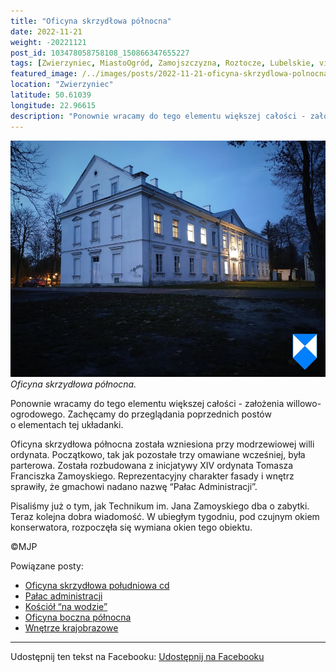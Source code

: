 ```yaml
---
title: "Oficyna skrzydłowa północna"
date: 2022-11-21
weight: -20221121
post_id: 103478058758108_150866347655227
tags: [Zwierzyniec, MiastoOgród, Zamojszczyzna, Roztocze, Lubelskie, villarestituta, turystyka, dziedzictwo, zabytki, krajobrazy]
featured_image: /../images/posts/2022-11-21-oficyna-skrzydlowa-polnocna.jpg
location: "Zwierzyniec"
latitude: 50.61039
longitude: 22.96615
description: "Ponownie wracamy do tego elementu większej całości - założenia willowo-ogrodowego. Zachęcamy do przeglądania poprzednich postów o elementach tej układ..."
---
```


![Oficyna skrzydłowa północna.](/images/posts/2022-11-21-oficyna-skrzydlowa-polnocna.jpg)
*Oficyna skrzydłowa północna.*

Ponownie wracamy do tego elementu większej całości - założenia willowo-ogrodowego. Zachęcamy do przeglądania poprzednich postów o elementach tej układanki.

Oficyna skrzydłowa północna została wzniesiona przy modrzewiowej willi ordynata. Początkowo, tak jak pozostałe trzy omawiane wcześniej, była parterowa. Została rozbudowana z inicjatywy XIV ordynata Tomasza Franciszka Zamoyskiego. Reprezentacyjny charakter fasady i wnętrz sprawiły, że gmachowi nadano nazwę “Pałac Administracji”.

Pisaliśmy już o tym, jak Technikum im. Jana Zamoyskiego dba o zabytki. Teraz kolejna dobra wiadomość. W ubiegłym tygodniu, pod czujnym okiem konserwatora, rozpoczęła się wymiana okien tego obiektu.



©MJP

Powiązane posty:
- [Oficyna skrzydłowa południowa cd](/posts/oficyna-skrzydlowa-poludniowa-cd)
- [Pałac administracji](/posts/palac-administracji)
- [Kościół “na wodzie”](/posts/kosciol-na-wodzie)
- [Oficyna boczna północna](/posts/oficyna-boczna-polnocna)
- [Wnętrze krajobrazowe](/posts/wnetrze-krajobrazowe)


---

Udostępnij ten tekst na Facebooku:
[Udostępnij na Facebooku](https://www.facebook.com/sharer/sharer.php?u=https://stowarzyszeniewachniewskiej.pl/posts/oficyna-skrzydlowa-polnocna)

<script type="application/ld+json">
{
  "@context": "https://schema.org",
  "@type": "BlogPosting",
  "headline": "Oficyna skrzydłowa północna",
  "datePublished": "2022-11-21",
  "dateModified": "2022-11-21",
  "author": {
    "@type": "Person",
    "name": "Michał Jan Patyk"
  },
  "publisher": {
    "@type": "Organization",
    "name": "Stowarzyszenie im. Aleksandry Wachniewskiej",
    "logo": {
      "@type": "ImageObject",
      "url": "https://stowarzyszeniewachniewskiej.pl/images/logo/logo.svg"
    }
  },
  "mainEntityOfPage": {
    "@type": "WebPage",
    "@id": "https://stowarzyszeniewachniewskiej.pl/posts/oficyna-skrzydlowa-polnocna"
  },
  "image": {
    "@type": "ImageObject",
    "url": "https://stowarzyszeniewachniewskiej.pl//images/posts/2022-11-21-oficyna-skrzydlowa-polnocna.jpg"
  },
  "articleSection": "Dziedzictwo Kulturowe i Zabytki",
  "keywords": "[Zwierzyniec, MiastoOgród, Zamojszczyzna, Roztocze, Lubelskie, villarestituta, turystyka, dziedzictwo, zabytki, krajobrazy]",
  "wordCount": 88,
  "articleBody": "Ponownie wracamy do tego elementu większej całości - założenia willowo-ogrodowego. Zachęcamy do przeglądania poprzednich postów o elementach tej układanki.\n\nOficyna skrzydłowa północna została wzniesiona przy modrzewiowej willi ordynata. Początkowo, tak jak pozostałe trzy omawiane wcześniej, była parterowa. Została rozbudowana z inicjatywy XIV ordynata Tomasza Franciszka Zamoyskiego. Reprezentacyjny charakter fasady i wnętrz sprawiły, że gmachowi nadano nazwę “Pałac Administracji”.\n\nPisaliśmy już o tym, jak Technikum im. Jana Zamoyskiego dba o zabytki. Teraz kolejna dobra wiadomość. W ubiegłym tygodniu, pod czujnym okiem konserwatora, rozpoczęła się wymiana okien tego obiektu.\n\n\n\n©MJP",
  "description": "Ponownie wracamy do tego elementu większej całości - założenia willowo-ogrodowego. Zachęcamy do przeglądania poprzednich postów o elementach tej układ...",
  "copyrightHolder": {
    "@type": "Person",
    "name": "Michał Jan Patyk"
  }
}
</script>
<script type="application/ld+json">
{
  "@context": "https://schema.org",
  "@type": "BreadcrumbList",
  "itemListElement": [
    {
      "@type": "ListItem",
      "position": 1,
      "name": "Home",
      "item": "https://stowarzyszeniewachniewskiej.pl"
    },
    {
      "@type": "ListItem",
      "position": 2,
      "name": "posts",
      "item": "https://stowarzyszeniewachniewskiej.pl/posts"
    },
    {
      "@type": "ListItem",
      "position": 3,
      "name": "Oficyna skrzydłowa północna",
      "item": "https://stowarzyszeniewachniewskiej.pl/posts/oficyna-skrzydlowa-polnocna"
    }
  ]
}
</script>
